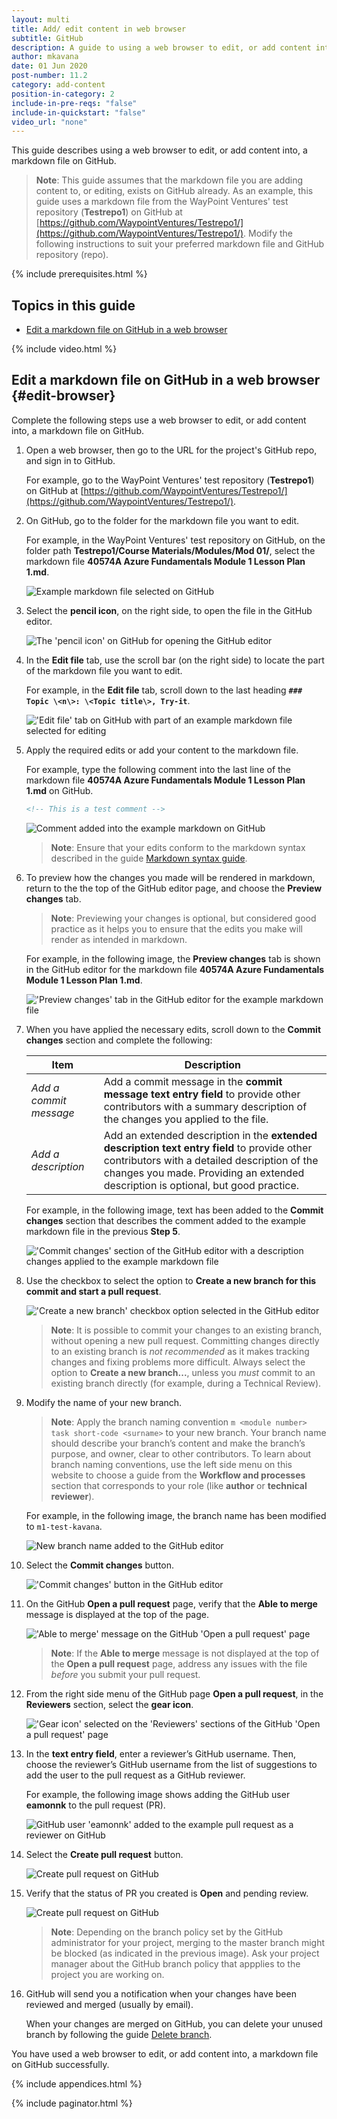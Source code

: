 ```yaml
---
layout: multi
title: Add/ edit content in web browser
subtitle: GitHub
description: A guide to using a web browser to edit, or add content into, a markdown file on GitHub
author: mkavana
date: 01 Jun 2020
post-number: 11.2
category: add-content
position-in-category: 2
include-in-pre-reqs: "false"
include-in-quickstart: "false"
video_url: "none"
---
```


This guide describes using a web browser to edit, or add content into, a markdown file on GitHub.

> **Note**: This guide assumes that the markdown file you are adding content to, or editing, exists on GitHub already. As an example, this guide uses a markdown file from the WayPoint Ventures' test repository (**Testrepo1**) on GitHub at [https://github.com/WaypointVentures/Testrepo1/](https://github.com/WaypointVentures/Testrepo1/). Modify the following instructions to suit your preferred markdown file and GitHub repository (repo).

{% include prerequisites.html %}

## Topics in this guide

- [Edit a markdown file on GitHub in a web browser](#edit-browser)

{% include video.html %}

## Edit a markdown file on GitHub in a web browser {#edit-browser}

Complete the following steps use a web browser to edit, or add content into, a markdown file on GitHub.

1. Open a web browser, then go to the URL for the project's GitHub repo, and sign in to GitHub.

    For example, go to the WayPoint Ventures' test repository (**Testrepo1**) on GitHub at [https://github.com/WaypointVentures/Testrepo1/](https://github.com/WaypointVentures/Testrepo1/).

2. On GitHub, go to the folder for the markdown file you want to edit.

    For example, in the WayPoint Ventures' test repository on GitHub, on the folder path **Testrepo1/Course Materials/Modules/Mod 01/**, select the markdown file **40574A Azure Fundamentals Module 1 Lesson Plan 1.md**.

    ![Example markdown file selected on GitHub](../assets/images/11-add-content/edit-browser/github/edit-browser-002.png)

3. Select the **pencil icon**, on the right side, to open the file in the GitHub editor.

    ![The 'pencil icon' on GitHub for opening the GitHub editor](../assets/images/11-add-content/edit-browser/github/edit-browser-003.png)

4. In the **Edit file** tab, use the scroll bar (on the right side) to locate the part of the markdown file you want to edit.

    For example, in the **Edit file** tab, scroll down to the last heading **`### Topic \<n\>: \<Topic title\>, Try-it`**.

    !['Edit file' tab on GitHub with part of an example markdown file selected for editing](../assets/images/11-add-content/edit-browser/github/edit-browser-004.png)

5. Apply the required edits or add your content to the markdown file.

    For example, type the following comment into the last line of the markdown file **40574A Azure Fundamentals Module 1 Lesson Plan 1.md** on GitHub.

    ```markdown
    <!-- This is a test comment -->
    ```

    ![Comment added into the example markdown on GitHub](../assets/images/11-add-content/edit-browser/github/edit-browser-005.png)

    > **Note**: Ensure that your edits conform to the markdown syntax described in the guide [Markdown syntax guide]({{site.baseurl}}/add-content/syntax.html).
    >

6. To preview how the changes you made will be rendered in markdown, return to the the top of the GitHub editor page, and choose the **Preview changes** tab.

   > **Note**: Previewing your changes is optional, but considered good practice as it helps you to ensure that the edits you make will render as intended in markdown.
   >

    For example, in the following image, the **Preview changes** tab is shown in the GitHub editor for the markdown file **40574A Azure Fundamentals Module 1 Lesson Plan 1.md**.

   !['Preview changes' tab in the GitHub editor for the example markdown file](../assets/images/11-add-content/edit-browser/github/edit-browser-006.png)

7. When you have applied the necessary edits, scroll down to the **Commit changes** section and complete the following:

    |Item|Description|
    |---|---|
    |*Add a commit message*|Add a commit message in the **commit message text entry field** to provide other contributors with a summary description of the changes you applied to the file.|
    |*Add a description*|Add an extended description in the **extended description text entry field** to provide other contributors with a detailed description of the changes you made. Providing an extended description is optional, but good practice.|

    For example, in the following image, text has been added to the **Commit changes** section that describes the comment added to the example markdown file in the previous **Step 5**.

    !['Commit changes' section of the GitHub editor with a description changes applied to the example markdown file](../assets/images/11-add-content/edit-browser/github/edit-browser-007.png)

8. Use the checkbox to select the option to **Create a new branch for this commit and start a pull request**.

    !['Create a new branch' checkbox option selected in the GitHub editor](../assets/images/11-add-content/edit-browser/github/edit-browser-008.png)

    > **Note**: It is possible to commit your changes to an existing branch, without opening a new pull request. Committing changes directly to an existing branch is *not recommended* as it makes tracking changes and fixing problems more difficult. Always select the option to **Create a new branch...**, unless you *must* commit to an existing branch directly (for example, during a Technical Review).
    >

9. Modify the name of your new branch.

    > **Note**: Apply the branch naming convention `m <module number> task short-code <surname>` to your new branch. Your branch name should describe your branch’s content and make the branch’s purpose, and owner, clear to other contributors. To learn about branch naming conventions, use the left side menu on this website to choose a guide from the **Workflow and processes** section that corresponds to your role (like **author** or **technical reviewer**).
    >

    For example, in the following image, the branch name has been modified to `m1-test-kavana`.

    ![New branch name added to the GitHub editor](../assets/images/11-add-content/edit-browser/github/edit-browser-009.png)

10. Select the **Commit changes** button.

    !['Commit changes' button in the GitHub editor](../assets/images/11-add-content/edit-browser/github/edit-browser-010.png)

11. On the GitHub **Open a pull request** page, verify that the **Able to merge** message is displayed at the top of the page.

    !['Able to merge' message on the GitHub 'Open a pull request' page](../assets/images/11-add-content/edit-browser/github/edit-browser-011.png)

    > **Note**: If the **Able to merge** message is not displayed at the top of the **Open a pull request** page, address any issues with the file *before* you submit your pull request.

12. From the right side menu of the GitHub page **Open a pull request**, in the **Reviewers** section, select the **gear icon**.

    !['Gear icon' selected on the 'Reviewers' sections of the GitHub 'Open a pull request' page](../assets/images/11-add-content/edit-browser/github/edit-browser-012.png)

13. In the **text entry field**, enter a reviewer’s GitHub username. Then, choose the reviewer’s GitHub username from the list of suggestions to add the user to the pull request as a GitHub reviewer.

    For example, the following image shows adding the GitHub user **eamonnk** to the pull request (PR).

    ![GitHub user 'eamonnk' added to the example pull request as a reviewer on GitHub](../assets/images/11-add-content/edit-browser/github/edit-browser-013.png)

14. Select the **Create pull request** button.

    ![Create pull request on GitHub](../assets/images/11-add-content/edit-browser/github/edit-browser-014.png)

15. Verify that the status of PR you created is **Open** and pending review.

    ![Create pull request on GitHub](../assets/images/11-add-content/edit-browser/github/edit-browser-015.png)

    > **Note**: Depending on the branch policy set by the GitHub administrator for your project, merging to the master branch might be blocked (as indicated in the previous image). Ask your project manager about the GitHub branch policy that appplies to the project you are working on.
    >

16. GitHub will send you a notification when your changes have been reviewed and merged (usually by email).

    When your changes are merged on GitHub, you can delete your unused branch by following the guide [Delete branch]({{site.baseurl}}/branches/delete-branch.html).

You have used a web browser to edit, or add content into, a markdown file on GitHub successfully.

{% include appendices.html %}

{% include paginator.html %}
